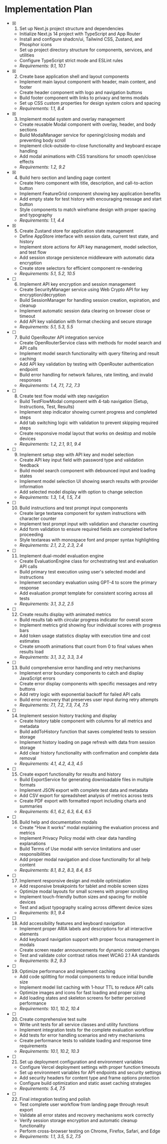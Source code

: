 # Implementation Plan

- [x] 1. Set up Next.js project structure and dependencies
  - Initialize Next.js 14 project with TypeScript and App Router
  - Install and configure shadcn/ui, Tailwind CSS, Zustand, and Phosphor icons
  - Set up project directory structure for components, services, and utilities
  - Configure TypeScript strict mode and ESLint rules
  - _Requirements: 9.1, 10.1_

- [x] 2. Create base application shell and layout components
  - Implement main layout component with header, main content, and footer
  - Create header component with logo and navigation buttons
  - Build footer component with links to privacy and terms modals
  - Set up CSS custom properties for design system colors and spacing
  - _Requirements: 1.1, 8.4_

- [x] 3. Implement modal system and overlay management
  - Create reusable Modal component with overlay, header, and body sections
  - Build ModalManager service for opening/closing modals and preventing body scroll
  - Implement click-outside-to-close functionality and keyboard escape handling
  - Add modal animations with CSS transitions for smooth open/close effects
  - _Requirements: 1.2, 9.2_

- [x] 4. Build hero section and landing page content
  - Create Hero component with title, description, and call-to-action button
  - Implement FeatureGrid component showing key application benefits
  - Add empty state for test history with encouraging message and start button
  - Style components to match wireframe design with proper spacing and typography
  - _Requirements: 1.1, 4.4_

- [x] 5. Create Zustand store for application state management
  - Define AppStore interface with session data, current test state, and history
  - Implement store actions for API key management, model selection, and test flow
  - Add session storage persistence middleware with automatic data encryption
  - Create store selectors for efficient component re-rendering
  - _Requirements: 5.1, 5.2, 10.5_

- [ ] 6. Implement API key encryption and session management
  - Create SecurityManager service using Web Crypto API for key encryption/decryption
  - Build SessionManager for handling session creation, expiration, and cleanup
  - Implement automatic session data clearing on browser close or timeout
  - Add API key validation with format checking and secure storage
  - _Requirements: 5.1, 5.3, 5.5_

- [ ] 7. Build OpenRouter API integration service
  - Create OpenRouterService class with methods for model search and API calls
  - Implement model search functionality with query filtering and result caching
  - Add API key validation by testing with OpenRouter authentication endpoint
  - Build error handling for network failures, rate limiting, and invalid responses
  - _Requirements: 1.4, 7.1, 7.2, 7.3_

- [ ] 8. Create test flow modal with step navigation
  - Build TestFlowModal component with 4-tab navigation (Setup, Instructions, Test, Results)
  - Implement step indicator showing current progress and completed steps
  - Add tab switching logic with validation to prevent skipping required steps
  - Create responsive modal layout that works on desktop and mobile devices
  - _Requirements: 1.2, 2.1, 9.1, 9.4_

- [ ] 9. Implement setup step with API key and model selection
  - Create API key input field with password type and validation feedback
  - Build model search component with debounced input and loading states
  - Implement model selection UI showing search results with provider information
  - Add selected model display with option to change selection
  - _Requirements: 1.3, 1.4, 1.5, 7.4_

- [ ] 10. Build instructions and test prompt input components
  - Create large textarea component for system instructions with character counter
  - Implement test prompt input with validation and character counting
  - Add form validation to ensure required fields are completed before proceeding
  - Style textareas with monospace font and proper syntax highlighting
  - _Requirements: 2.1, 2.2, 2.3, 2.4_

- [ ] 11. Implement dual-model evaluation engine
  - Create EvaluationEngine class for orchestrating test and evaluation API calls
  - Build primary test execution using user's selected model and instructions
  - Implement secondary evaluation using GPT-4 to score the primary response
  - Add evaluation prompt template for consistent scoring across all tests
  - _Requirements: 3.1, 3.2, 2.5_

- [ ] 12. Create results display with animated metrics
  - Build results tab with circular progress indicator for overall score
  - Implement metrics grid showing four individual scores with progress bars
  - Add token usage statistics display with execution time and cost estimates
  - Create smooth animations that count from 0 to final values when results load
  - _Requirements: 3.1, 3.2, 3.3, 3.4_

- [ ] 13. Build comprehensive error handling and retry mechanisms
  - Implement error boundary components to catch and display JavaScript errors
  - Create error display components with specific messages and retry buttons
  - Add retry logic with exponential backoff for failed API calls
  - Build error recovery that preserves user input during retry attempts
  - _Requirements: 7.1, 7.2, 7.3, 7.4, 7.5_

- [ ] 14. Implement session history tracking and display
  - Create history table component with columns for all metrics and metadata
  - Build addToHistory function that saves completed tests to session storage
  - Implement history loading on page refresh with data from session storage
  - Add clear history functionality with confirmation and complete data removal
  - _Requirements: 4.1, 4.2, 4.3, 4.5_

- [ ] 15. Create export functionality for results and history
  - Build ExportService for generating downloadable files in multiple formats
  - Implement JSON export with complete test data and metadata
  - Add CSV export for spreadsheet analysis of metrics across tests
  - Create PDF export with formatted report including charts and summaries
  - _Requirements: 6.1, 6.2, 6.3, 6.4, 6.5_

- [ ] 16. Build help and documentation modals
  - Create "How it works" modal explaining the evaluation process and metrics
  - Implement Privacy Policy modal with clear data handling explanations
  - Build Terms of Use modal with service limitations and user responsibilities
  - Add proper modal navigation and close functionality for all help content
  - _Requirements: 8.1, 8.2, 8.3, 8.4, 8.5_

- [ ] 17. Implement responsive design and mobile optimization
  - Add responsive breakpoints for tablet and mobile screen sizes
  - Optimize modal layouts for small screens with proper scrolling
  - Implement touch-friendly button sizes and spacing for mobile devices
  - Test and adjust typography scaling across different device sizes
  - _Requirements: 9.1, 9.4_

- [ ] 18. Add accessibility features and keyboard navigation
  - Implement proper ARIA labels and descriptions for all interactive elements
  - Add keyboard navigation support with proper focus management in modals
  - Create screen reader announcements for dynamic content changes
  - Test and validate color contrast ratios meet WCAG 2.1 AA standards
  - _Requirements: 9.2, 9.3_

- [ ] 19. Optimize performance and implement caching
  - Add code splitting for modal components to reduce initial bundle size
  - Implement model list caching with 1-hour TTL to reduce API calls
  - Optimize images and icons for fast loading and proper sizing
  - Add loading states and skeleton screens for better perceived performance
  - _Requirements: 10.1, 10.2, 10.4_

- [ ] 20. Create comprehensive test suite
  - Write unit tests for all service classes and utility functions
  - Implement integration tests for the complete evaluation workflow
  - Add tests for error handling scenarios and retry mechanisms
  - Create performance tests to validate loading and response time requirements
  - _Requirements: 10.1, 10.2, 10.3_

- [ ] 21. Set up deployment configuration and environment variables
  - Configure Vercel deployment settings with proper function timeouts
  - Set up environment variables for API endpoints and security settings
  - Add security headers for content type and frame options protection
  - Configure build optimization and static asset caching strategies
  - _Requirements: 5.4, 7.5_

- [ ] 22. Final integration testing and polish
  - Test complete user workflow from landing page through result export
  - Validate all error states and recovery mechanisms work correctly
  - Verify session storage encryption and automatic cleanup functionality
  - Perform cross-browser testing on Chrome, Firefox, Safari, and Edge
  - _Requirements: 1.1, 3.5, 5.2, 7.5_